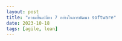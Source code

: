 ```yaml
---
layout: post
title: "ความสิ้นเปลือง 7 อย่างในการพัฒนา software"
date: 2023-10-18
tags: [agile, lean]
---
```


